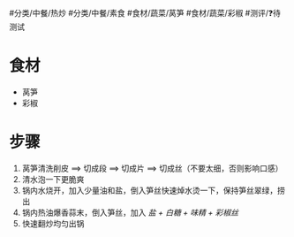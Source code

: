 #分类/中餐/热炒 #分类/中餐/素食 #食材/蔬菜/莴笋 #食材/蔬菜/彩椒 #测评/❓待测试

# 食材
- 莴笋
- 彩椒

# 步骤
1. 莴笋清洗削皮 ==> 切成段 ==> 切成片 ==> 切成丝（不要太细，否则影响口感）
2. 清水泡一下更脆爽
3. 锅内水烧开，加入少量油和盐，倒入笋丝快速焯水烫一下，保持笋丝翠绿，捞出
4. 锅内热油爆香蒜末，倒入笋丝，加入 *盐 + 白糖 + 味精 + 彩椒丝*
5. 快速翻炒均匀出锅